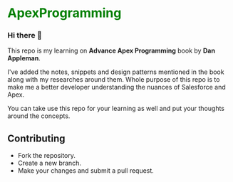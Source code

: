 # <span style="color: green;">ApexProgramming</span>

### Hi there :wave:

This repo is my learning on **Advance Apex Programming** book by **Dan Appleman**.

I've added the notes, snippets and design patterns mentioned in the book along with my researches around them. Whole purpose of this repo is to make me a better developer understanding the nuances of Salesforce and Apex.

You can take use this repo for your learning as well and put your thoughts around the concepts.

## Contributing

- Fork the repository.
- Create a new branch.
- Make your changes and submit a pull request.
 
